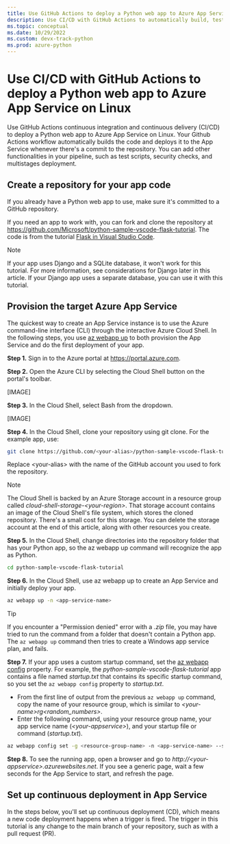 ```yaml
---
title: Use GitHub Actions to deploy a Python web app to Azure App Service on Linux
description: Use CI/CD with GitHub Actions to automatically build, test, and deploy Python web apps to Azure App Service on Linux.
ms.topic: conceptual
ms.date: 10/29/2022
ms.custom: devx-track-python
ms.prod: azure-python
---
```


# Use CI/CD with GitHub Actions to deploy a Python web app to Azure App Service on Linux

Use GitHub Actions continuous integration and continuous delivery (CI/CD) to deploy a Python web app to Azure App Service on Linux. Your Github Actions workflow automatically builds the code and deploys it to the App Service whenever there's a commit to the repository. You can add other functionalities in your pipeline, such as test scripts, security checks, and multistages deployment.

## Create a repository for your app code

If you already have a Python web app to use, make sure it's committed to a GitHub repository.

If you need an app to work with, you can fork and clone the repository at https://github.com/Microsoft/python-sample-vscode-flask-tutorial. The code is from the tutorial [Flask in Visual Studio Code][1].

> [!NOTE]
> If your app uses Django and a SQLite database, it won't work for this tutorial. For more information, see considerations for Django later in this article. If your Django app uses a separate database, you can use it with this tutorial.

## Provision the target Azure App Service

The quickest way to create an App Service instance is to use the Azure command-line interface (CLI) through the interactive Azure Cloud Shell. In the following steps, you use [az webapp up][2] to both provision the App Service and do the first deployment of your app.

**Step 1.** Sign in to the Azure portal at https://portal.azure.com.

**Step 2.** Open the Azure CLI by selecting the Cloud Shell button on the portal's toolbar.

[IMAGE]

**Step 3.** In the Cloud Shell, select Bash from the dropdown.

[IMAGE]

**Step 4.** In the Cloud Shell, clone your repository using git clone. For the example app, use:

```bash
git clone https://github.com/<your-alias>/python-sample-vscode-flask-tutorial
```

Replace \<your-alias> with the name of the GitHub account you used to fork the repository.

> [!NOTE]
> The Cloud Shell is backed by an Azure Storage account in a resource group called *cloud-shell-storage-\<your-region>*. That storage account contains an image of the Cloud Shell's file system, which stores the cloned repository. There's a small cost for this storage. You can delete the storage account at the end of this article, along with other resources you create.

**Step 5.** In the Cloud Shell, change directories into the repository folder that has your Python app, so the az webapp up command will recognize the app as Python.

```bash
cd python-sample-vscode-flask-tutorial
```

**Step 6.** In the Cloud Shell, use az webapp up to create an App Service and initially deploy your app.

```bash
az webapp up -n <app-service-name>
```

> [!TIP]
> If you encounter a "Permission denied" error with a *.zip* file, you may have tried to run the command from a folder that doesn't contain a Python app. The `az webapp up` command then tries to create a Windows app service plan, and fails.

**Step 7.** If your app uses a custom startup command, set the [az webapp config][3] property. For example, the *python-sample-vscode-flask-tutorial* app contains a file named *startup.txt* that contains its specific startup command, so you set the `az webapp config` property to *startup.txt*.

* From the first line of output from the previous `az webapp up` command, copy the name of your resource group, which is similar to *\<your-name>_rg_<random_numbers>*.
* Enter the following command, using your resource group name, your app service name (*\<your-appservice>*), and your startup file or command (*startup.txt*).

```bash
az webapp config set -g <resource-group-name> -n <app-service-name> --startup-file <startup-file-or-command>
```

**Step 8.** To see the running app, open a browser and go to *http://\<your-appservice>.azurewebsites.net*. If you see a generic page, wait a few seconds for the App Service to start, and refresh the page.

## Set up continuous deployment in App Service 

In the steps below, you'll set up continuous deployment (CD), which means a new code deployment happens when a trigger is fired. The trigger in this tutorial is any change to the main branch of your repository, such as with a pull request (PR).

[1]: https://code.visualstudio.com/docs/python/tutorial-flask
[2]: /cli/azure/webapp#az-webapp-up
[3]: /cli/azure/webapp/config#az-webapp-config-set
